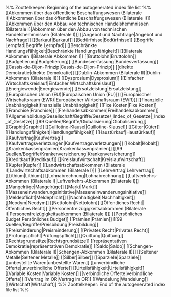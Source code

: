 %% Zoottelkeeper: Beginning of the autogenerated index file list  %%
 [[Abkommen über das öffentliche Beschaffungswesen (Bilaterale I)|Abkommen über das öffentliche Beschaffungswesen (Bilaterale I)]]
 [[Abkommen über den Abbau von technischen Handelshemmnissen (Bilaterale I)|Abkommen über den Abbau von technischen Handelshemmnissen (Bilaterale I)]]
 [[Angebot und Nachfrage|Angebot und Nachfrage]]
 [[Barkauf|Barkauf]]
 [[Bedürfnisse|Bedürfnisse]]
 [[Begriffe Lernpfad|Begriffe Lernpfad]]
 [[Beschränkte Handlungsfähigkeit|Beschränkte Handlungsfähigkeit]]
 [[Bilaterale Abkommen I|Bilaterale Abkommen I]]
 [[Bruttolohn|Bruttolohn]]
 [[Budgetierung|Budgetierung]]
 [[Bundesverfassung|Bundesverfassung]]
 [[Cassis-de-Dijon-Prinzip|Cassis-de-Dijon-Prinzip]]
 [[direkte Demokratie|direkte Demokratie]]
 [[Dublin-Abkommen (Bilaterale II)|Dublin-Abkommen (Bilaterale II)]]
 [[Dysprosium|Dysprosium]]
 [[Einfacher Wirtschaftskreislauf|Einfacher Wirtschaftskreislauf]]
 [[Energiewende|Energiewende]]
 [[Ersatzleistung|Ersatzleistung]]
 [[Europäischen Union (EU)|Europäischen Union (EU)]]
 [[Europäischer Wirtschaftsraum (EWR)|Europäischer Wirtschaftsraum (EWR)]]
 [[finanzielle Unabhängigkeit|finanzielle Unabhängigkeit]]
 [[Fixe Kosten|Fixe Kosten]]
 [[Franchise|Franchise]]
 [[Freihandelsabkommen|Freihandelsabkommen]]
 [[Allgemeinbildung/Gesellschaft/Begriffe/Gesetze/_Index_of_Gesetze|_Index_of_Gesetze]]
 [[99 Quellen/Begriffe/Globalisierung|Globalisierung]]
 [[Graphit|Graphit]]
 [[Guillotine-Klausel|Guillotine-Klausel]]
 [[Güter|Güter]]
 [[Handlungsfähigkeit|Handlungsfähigkeit]]
 [[Haustürkauf|Haustürkauf]]
 [[Kaufvertrag|Kaufvertrag]]
 [[Kaufvertragsverletzungen|Kaufvertragsverletzungen]]
 [[Kobalt|Kobalt]]
 [[Krankenkassenprämien|Krankenkassenprämien]]
 [[99 Quellen/Begriffe/Krankenversicherung|Krankenversicherung]]
 [[Kreditkauf|Kreditkauf]]
 [[Kreislaufwirtschaft|Kreislaufwirtschaft]]
 [[Kupfer|Kupfer]]
 [[Landwirtschaftsabkommen (Bilaterale I)|Landwirtschaftsabkommen (Bilaterale I)]]
 [[Lehrvertrag|Lehrvertrag]]
 [[Lithium|Lithium]]
 [[Lohnabrechnung|Lohnabrechnung]]
 [[Luftverkehrs-Abkommen (Bilaterale I)|Luftverkehrs-Abkommen (Bilaterale I)]]
 [[Mangelrüge|Mangelrüge]]
 [[Markt|Markt]]
 [[Masseneinwanderungsinitiative|Masseneinwanderungsinitiative]]
 [[Meldepflicht|Meldepflicht]]
 [[Nachhaltigkeit|Nachhaltigkeit]]
 [[Neodym|Neodym]]
 [[Nettolohn|Nettolohn]]
 [[Öffentliches Recht|Öffentliches Recht]]
 [[Personenfreizügigkeitsabkommen (Bilaterale I)|Personenfreizügigkeitsabkommen (Bilaterale I)]]
 [[Persönliches Budget|Persönliches Budget]]
 [[Prämien|Prämien]]
 [[99 Quellen/Begriffe/Preisbildung|Preisbildung]]
 [[Preisminderung|Preisminderung]]
 [[Privates Recht|Privates Recht]]
 [[Prüfungspflicht|Prüfungspflicht]]
 [[Quittung|Quittung]]
 [[Rechtsgrundsätze|Rechtsgrundsätze]]
 [[repräsentativen Demokratie|repräsentativen Demokratie]]
 [[Saldo|Saldo]]
 [[Schengen-Abkommen (Bilaterale II)|Schengen-Abkommen (Bilaterale II)]]
 [[Seltener Metalle|Seltener Metalle]]
 [[Silber|Silber]]
 [[Sparziele|Sparziele]]
 [[unbestellte Waren|unbestellte Waren]]
 [[unverbindliche Offerte|unverbindliche Offerte]]
 [[Urteilsfähigkeit|Urteilsfähigkeit]]
 [[Variable Kosten|Variable Kosten]]
 [[verbindliche Offerte|verbindliche Offerte]]
 [[Vertrag im OR|Vertrag im OR]]
 [[Wandelung|Wandelung]]
 [[Wirtschaft|Wirtschaft]]
%% Zoottelkeeper: End of the autogenerated index file list  %%
